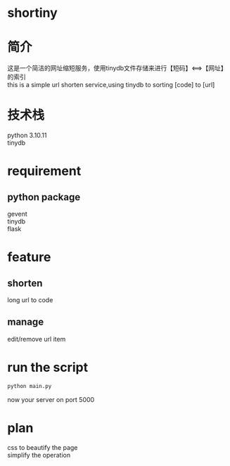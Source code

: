 # shortiny

# 简介
这是一个简洁的网址缩短服务，使用tinydb文件存储来进行【短码】<==>【网址】的索引 <br>
this is a simple url shorten service,using tinydb to sorting [code] to [url] <br>


# 技术栈
python 3.10.11 <br>
tinydb <br>

# requirement 
## python package
gevent <br>
tinydb <br>
flask <br>

# feature
## shorten 
long url to code

## manage
edit/remove url item


# run the script
````python
python main.py
````

now your server on port 5000

# plan
css to beautify the page <br>
simplify the operation <br>